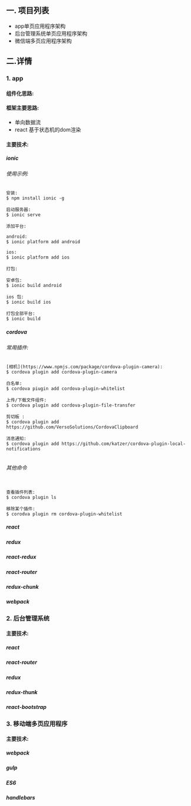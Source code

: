 ## 一. 项目列表
* app单页应用程序架构
* 后台管理系统单页应用程序架构 
* 微信端多页应用程序架构

## 二.详情
### 1. app
#### 组件化思路:
#### 框架主要思路:
- 单向数据流
- react 基于状态机的dom渲染

#### 主要技术:
##### ionic 
###### 使用示例:
```
安装:
$ npm install ionic -g 

启动服务器:
$ ionic serve

添加平台:

android:
$ ionic platform add android

ios:
$ ionic platform add ios

打包:

安卓包:
$ ionic build android

ios 包:
$ ionic build ios

打包全部平台:
$ ionic build 
```
##### cordova

###### 常用插件:


```
[相机](https://www.npmjs.com/package/cordova-plugin-camera):
$ cordova plugin add cordova-plugin-camera

白名单:
$ cordova piugin add cordova-plugin-whitelist

上传/下载文件组件:
$ cordova plugin add cordova-plugin-file-transfer

剪切板 :
$ cordova plugin add https://github.com/VersoSolutions/CordovaClipboard

消息通知:
$ cordova plugin add https://github.com/katzer/cordova-plugin-local-notifications


```
###### 其他命令

```

查看插件列表:
$ cordova plugin ls

移除某个插件:
$ corodva plugin rm cordova-plugin-whitelist

```
##### react
##### redux
##### react-redux
##### react-router
##### redux-chunk
##### webpack
### 2. 后台管理系统
#### 主要技术:
##### react
##### react-router
##### redux
##### redux-thunk
##### react-bootstrap
### 3. 移动端多页应用程序
#### 主要技术:
##### webpack
##### gulp
##### ES6
##### handlebars




 

 
